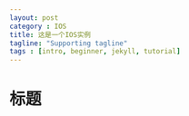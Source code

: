```yaml
---
layout: post
category : IOS
title: 这是一个IOS实例
tagline: "Supporting tagline"
tags : [intro, beginner, jekyll, tutorial]
---
```


# 标题
 	